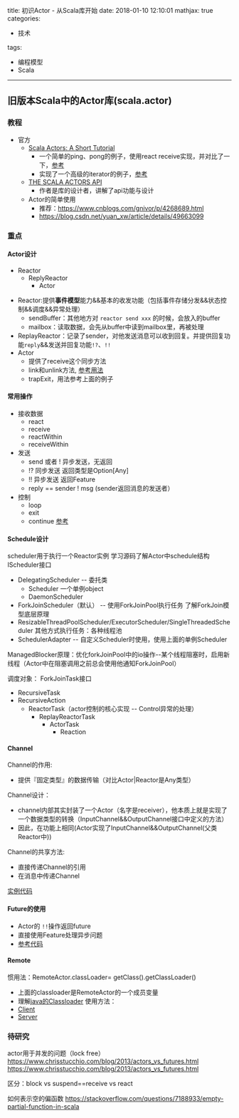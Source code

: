 title: 初识Actor - 从Scala库开始
date: 2018-01-10 12:10:01
mathjax: true
categories:

- 技术

tags: 

- 编程模型
- Scala

---

## 旧版本Scala中的Actor库(scala.actor)

### 教程
* 官方
  * [Scala Actors: A Short Tutorial](https://www.scala-lang.org/old/node/242)
    * 一个简单的ping、pong的例子，使用react receive实现，并对比了一下，[参考](https://github.com/muzhi1991/spark/blob/branch-0.5/examples/src/main/scala/test/actor/ActorTest.scala)
    * 实现了一个高级的iterator的例子，[参考](https://github.com/muzhi1991/spark/blob/branch-0.5/examples/src/main/scala/test/actor/ActorIterator.scala)
  * [THE SCALA ACTORS API](https://docs.scala-lang.org/zh-cn/overviews/core/actors.html)
    * 作者是库的设计者，讲解了api功能与设计
  * Actor的简单使用 
    * 推荐：https://www.cnblogs.com/gnivor/p/4268689.html
    * https://blog.csdn.net/yuan_xw/article/details/49663099

### 重点

#### Actor设计
- Reactor
  - ReplyReactor
    - Actor

* Reactor:提供**事件模型**能力&&基本的收发功能（包括事件存储分发&&状态控制&&调度&&异常处理）
  * sendBuffer：其他地方对 `reactor send xxx` 的时候，会放入的buffer
  * mailbox：读取数据，会先从buffer中读到mailbox里，再被处理
* ReplayReactor：记录了sender，对他发送消息可以收到回复。并提供回复功能`reply`&&发送并回复功能`!?`、`!!`
* Actor 
  * 提供了receive这个同步方法
  * link和unlink方法, [参考用法](https://github.com/muzhi1991/spark/blob/branch-0.5/examples/src/main/scala/test/actor/ActorLink.scala)
  * trapExit，用法参考上面的例子

#### 常用操作
* 接收数据  
  * react
  * receive
  * reactWithin
  * receiveWithin
* 发送
  * send 或者 ! 异步发送，无返回
  * !? 同步发送 返回类型是Option[Any]
  * !! 异步发送 返回Feature
  * reply == sender ! msg (sender返回消息的发送者）
* 控制
  * loop
  * exit
  * continue
[参考](https://github.com/muzhi1991/spark/blob/branch-0.5/examples/src/main/scala/test/actor/ActorControl.scala)

#### Schedule设计
scheduler用于执行一个Reactor实例
学习源码了解Actor中schedule结构
IScheduler接口
  - DelegatingScheduler -- 委托类
    - Scheduler 一个单例object
    - DaemonScheduler
  - ForkJoinScheduler（默认） -- 使用ForkJoinPool执行任务 了解ForkJoin模型底层原理
  - ResizableThreadPoolScheduler/ExecutorScheduler/SingleThreadedScheduler 其他方式执行任务：各种线程池
  - SchedulerAdapter -- 自定义Scheduler时使用，使用上面的单例Scheduler

ManagedBlocker原理：优化forkJoinPool中的io操作--某个线程阻塞时，启用新线程（Actor中在阻塞调用之前总会使用他通知ForkJoinPool）

调度对象：
ForkJoinTask接口
 - RecursiveTask
 - RecursiveAction
   - ReactorTask（actor控制的核心实现 -- Control异常的处理）
     - ReplayReactorTask
       - ActorTask
         - Reaction


#### Channel

Channel的作用:
* 提供『固定类型』的数据传输（对比Actor|Reactor是Any类型）

Channel设计：
* channel内部其实封装了一个Actor（名字是receiver），他本质上就是实现了一个数据类型的转换（InputChannel&&OutputChannel接口中定义的方法）
* 因此，在功能上相同(Actor实现了InputChannel&&OutputChannel(父类Reactor中))

Channel的共享方法:
* 直接传递Channel的引用
* 在消息中传递Channel

[实例代码](https://github.com/muzhi1991/spark/blob/branch-0.5/examples/src/main/scala/test/actor/ActorChannel.scala)

#### Future的使用
* Actor的 `!!`操作返回future
* 直接使用Feature处理异步问题
* [参考代码](https://github.com/muzhi1991/spark/blob/branch-0.5/examples/src/main/scala/test/actor/ActorFuture.scala)


#### Remote
惯用法：RemoteActor.classLoader= getClass().getClassLoader()
* 上面的classloader是RemoteActor的一个成员变量
* 理解[java的Classloader](https://en.wikipedia.org/wiki/Java_Classloader)
使用方法：
* [Client](https://github.com/muzhi1991/spark/blob/branch-0.5/examples/src/main/scala/test/actor/ActorRemoteClient.scala)
* [Server](https://github.com/muzhi1991/spark/blob/branch-0.5/examples/src/main/scala/test/actor/ActorRemoteServer.scala)
### 待研究
actor用于并发的问题（lock free）
https://www.chrisstucchio.com/blog/2013/actors_vs_futures.html
https://www.chrisstucchio.com/blog/2013/actors_vs_futures.html

区分：block vs suspend==receive vs react

如何表示空的偏函数
https://stackoverflow.com/questions/7188933/empty-partial-function-in-scala

  



